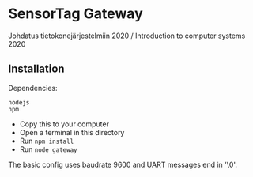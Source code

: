 # SensorTag Gateway

Johdatus tietokonejärjestelmiin 2020 / Introduction to computer systems 2020

## Installation 

Dependencies:
```
nodejs
npm
```

* Copy this to your computer
* Open a terminal in this directory
* Run `npm install`
* Run `node gateway`

The basic config uses baudrate 9600 and UART messages end in '\0'.
